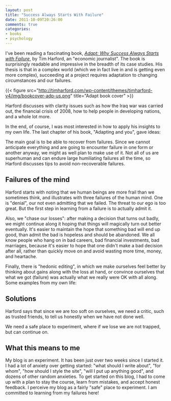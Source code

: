 ```yaml
---
layout: post
title: "Success Always Starts With Failure"
date: 2011-10-09T20:26:00
comments: true
categories:
- books
- psychology
---
```

I've been reading a fascinating book, [*Adapt: Why Success Always Starts with Failure*](http://timharford.com/books/adapt/), by Tim Harford, an "economic journalist". The book is surprisingly readable and impressive in the breadth of its case studies. His thesis is that in a complex world (which we in fact live in and is getting even more complex), succeeding at a project requires adaptation to changing circumstances and our failures.

{{< figure src="http://timharford.com/wp-content/themes/timharford-v4/img/bookcover-adp-us.png" title="Adapt book cover" >}}

Harford discusses with clarity issues such as how the Iraq war was carried out, the financial crisis of 2008, how to help people in developing nations, and a whole lot more.

In the end, of course, I was most interested in how to apply his insights to my own life.  The last chapter of his book, "Adapting and you", gave ideas:

<!--more-->

The main goal is to be able to recover from failures. Since we cannot anticipate everything and are going to encounter failure in one form or another anyway, we might as well plan to make use of it. Not all of us are superhuman and can endure large humiliating failures all the time, so Harford discusses tips to avoid non-recoverable failures.

## Failures of the mind

Harford starts with noting that we human beings are more frail than we sometimes think, and illustrates with three failures of the human mind. One is "denial", our not even admitting that we failed. The threat to our ego is too great. But the first step in learning from a failure is to actually admit it.

Also, we "chase our losses": after making a decision that turns out badly, we might continue along it hoping that things will magically turn out better eventually. It's easier to maintain the hope that something bad will end up good, than admit the bad is hopeless and should be abandoned. We all know people who hang on in bad careers, bad financial investments, bad marriages, because it's easier to hope that one didn't make a bad decision after all, rather than quickly move on and avoid wasting more time, money, and heartache.

Finally, there is "hedonic editing", in which we make ourselves feel better by thinking about gains along with the loss at hand, or convince ourselves that what we got (failure) was actually what we really were OK with all along. Some examples from my own life:

## Solutions

Harford says that since we are too soft on ourselves, we need a critic, such as trusted friends, to tell us honestly when we have not done well.

We need a safe place to experiment, where if we lose we are not trapped, but can continue on.

## What this means to me

My blog is an experiment. It has been just over two weeks since I started it. I had a lot of anxiety over getting started: "what should I write about", "for whom", "how should I style the site", "will I put up anything good", and dozens of other random anxieties. To get started on this blog, I had to come up with a plan to stay the course, learn from mistakes, and accept honest feedback. I perceive my blog as a fairly "safe" place to experiment. I am committed to learning from my failures here!
